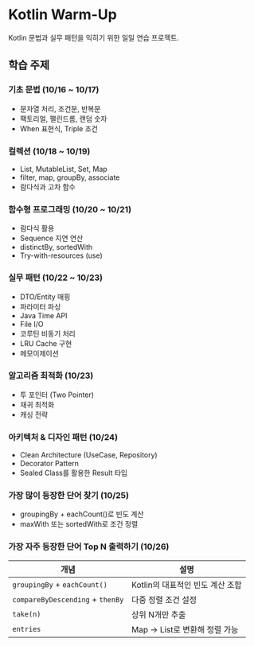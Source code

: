 # Kotlin Warm-Up

Kotlin 문법과 실무 패턴을 익히기 위한 일일 연습 프로젝트.

## 학습 주제

### 기초 문법 (10/16 ~ 10/17)
- 문자열 처리, 조건문, 반복문
- 팩토리얼, 팰린드롬, 랜덤 숫자
- When 표현식, Triple 조건

### 컬렉션 (10/18 ~ 10/19)
- List, MutableList, Set, Map
- filter, map, groupBy, associate
- 람다식과 고차 함수

### 함수형 프로그래밍 (10/20 ~ 10/21)
- 람다식 활용
- Sequence 지연 연산
- distinctBy, sortedWith
- Try-with-resources (use)

### 실무 패턴 (10/22 ~ 10/23)
- DTO/Entity 매핑
- 파라미터 파싱
- Java Time API
- File I/O
- 코루틴 비동기 처리
- LRU Cache 구현
- 메모이제이션

### 알고리즘 최적화 (10/23)
- 투 포인터 (Two Pointer)
- 재귀 최적화
- 캐싱 전략

### 아키텍처 & 디자인 패턴 (10/24)
- Clean Architecture (UseCase, Repository)
- Decorator Pattern
- Sealed Class를 활용한 Result 타입

### 가장 많이 등장한 단어 찾기 (10/25)
- groupingBy + eachCount()로 빈도 계산
- maxWith 또는 sortedWith로 조건 정렬

### 가장 자주 등장한 단어 Top N 출력하기 (10/26)

| 개념                               | 설명                    |
| -------------------------------- | --------------------- |
| `groupingBy` + `eachCount()`     | Kotlin의 대표적인 빈도 계산 조합 |
| `compareByDescending` + `thenBy` | 다중 정렬 조건 설정           |
| `take(n)`                        | 상위 N개만 추출             |
| `entries`                        | Map → List로 변환해 정렬 가능 |
